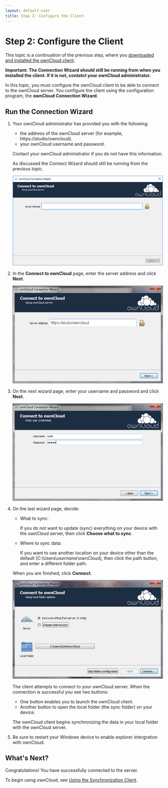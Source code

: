 ```yaml
---
layout: default-user
title: Step 2: Configure the Client
---
```


# Step 2: Configure the Client
This topic is a continuation of the previous step, where you 
[downloaded and installed the ownCloud client](./qs_users_sysreqs.html).

   **Important: The Connection Wizard should still be running from when you installed
   the client. If it is not, contatct your ownCloud administrator.**

In this topic, you must configure the ownCloud client to be able to connect to the ownCloud 
server. You configure the client using the configuration program, the **ownCloud Connection Wizard**.

## Run the Connection Wizard

1. Your ownCloud administrator has provided you with the following:
   - the address of the ownCloud server (for example, https://studio/owncloud).
   - your ownCloud username and password.

   Contact your ownCloud administrator if you do not have this information.

   As discussed the Connect Wizard should still be running from the previous topic.

   ![Connect page](./assets/images/connect_1.png)

3. In the **Connect to ownCloud** page, enter the server address and click **Next**.

   ![Connect page](./assets/images/client-1.png)

4. On the next wizard page, enter your username and password and click **Next**.

   ![Credentials page](./assets/images/client-2.png)

5. On the last wizard page, decide:
   - What to sync:
     
     If you do not want to update (sync) everything on your device with the 
     ownCloud server, then click **Choose what to sync**.

   - Where to sync data:

     If you want to use another location on your device other than the default
     (C:\Users\\_username_\ownCloud), then click the path button, and enter a 
     different folder path.

   When you are finished, click **Connect**.

   ![Folder options  page](./assets/images/client-3.png)


   The client attempts to connect to your ownCloud server.
   When the connection is successful you see two buttons:

   - One button enables you to launch the ownCloud client.
   - Another button to open the local folder (the sync folder) on your device.

   The ownCloud client begins synchronizing the data in your local folder with the 
   ownCloud server.
   
6. Be sure to restart your Windows device to enable explorer intergration 
   with ownCloud.

## What's Next?
Congratulations! You have successfully connected to the server. 

To begin using ownCloud, see 
[Using the Synchronization Client](https://doc.owncloud.org/desktop/2.5/navigating.html).
